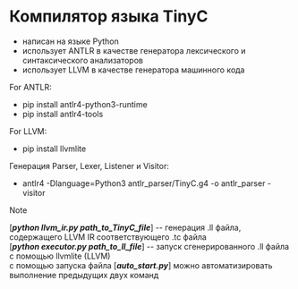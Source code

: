 # Компилятор языка TinyC
* написан на языке Python
* использует ANTLR в качестве генератора лексического и синтаксического анализаторов
* использует LLVM в качестве генератора машинного кода

For ANTLR:
* pip install antlr4-python3-runtime
* pip install antlr4-tools

For LLVM:
* pip install llvmlite

Генерация Parser, Lexer, Listener и Visitor:
* antlr4 -Dlanguage=Python3 antlr_parser/TinyC.g4 -o antlr_parser -visitor

> [!NOTE]
> [***python llvm_ir.py path_to_TinyC_file***]  -- генерация .ll  файла, содержащего LLVM IR соответствующего .tc файла <br/>
> [***python executor.py path_to_ll_file***] -- запуск сгенерированного .ll файла с помощью llvmlite (LLVM) <br/>
> с помощью запуска файла [***auto_start.py***] можно автоматизировать выполнение предыдущих двух команд <br/>
